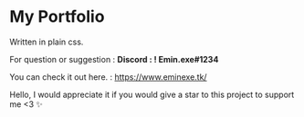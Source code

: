# My Portfolio

Written in plain css.

For question or suggestion : **Discord : !    Emin.exe#1234**


You can check it out here. : https://www.eminexe.tk/

Hello, I would appreciate it if you would give a star to this project to support me <3 ✨
